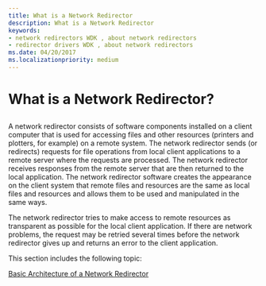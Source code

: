 ```yaml
---
title: What is a Network Redirector
description: What is a Network Redirector
keywords:
- network redirectors WDK , about network redirectors
- redirector drivers WDK , about network redirectors
ms.date: 04/20/2017
ms.localizationpriority: medium
---
```


# What is a Network Redirector?


## <span id="ddk_what_is_a_network_redirector_if"></span><span id="DDK_WHAT_IS_A_NETWORK_REDIRECTOR_IF"></span>


A network redirector consists of software components installed on a client computer that is used for accessing files and other resources (printers and plotters, for example) on a remote system. The network redirector sends (or redirects) requests for file operations from local client applications to a remote server where the requests are processed. The network redirector receives responses from the remote server that are then returned to the local application. The network redirector software creates the appearance on the client system that remote files and resources are the same as local files and resources and allows them to be used and manipulated in the same ways.

The network redirector tries to make access to remote resources as transparent as possible for the local client application. If there are network problems, the request may be retried several times before the network redirector gives up and returns an error to the client application.

This section includes the following topic:

[Basic Architecture of a Network Redirector](basic-architecture-of-a-network-redirector.md)

 

 




